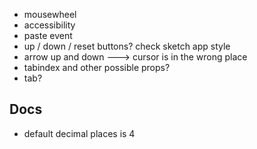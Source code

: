 - mousewheel
- accessibility
- paste event
- up / down / reset buttons? check sketch app style
- arrow up and down ---> cursor is in the wrong place
- tabindex and other possible props?
- tab?

## Docs
- default decimal places is 4